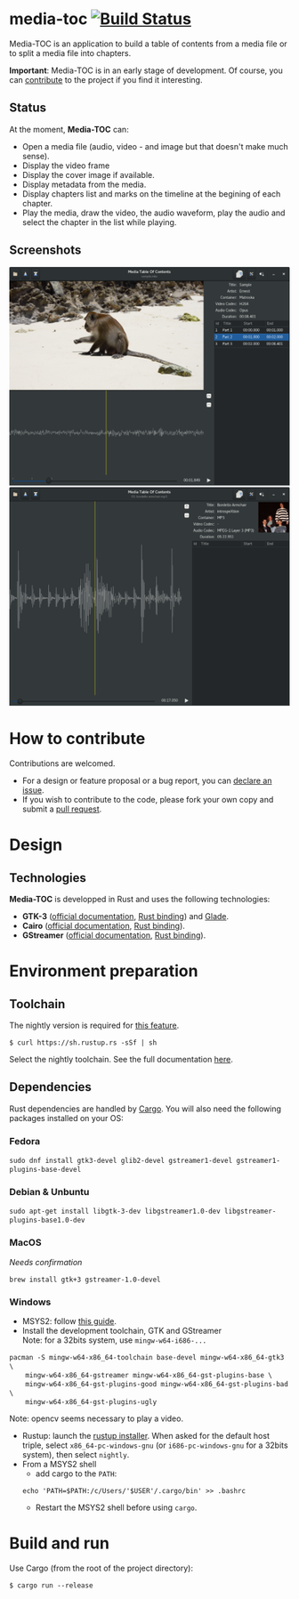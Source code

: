 # media-toc [![Build Status](https://travis-ci.org/fengalin/media-toc.svg?branch=master)](https://travis-ci.org/fengalin/media-toc)
Media-TOC is an application to build a table of contents from a media file or
to split a media file into chapters.

**Important**: Media-TOC is in an early stage of development. Of course, you can
[contribute](#contribute) to the project if you find it interesting.

## Status
At the moment, **Media-TOC** can:
- Open a media file (audio, video - and image but that doesn't make much sense).
- Display the video frame
- Display the cover image if available.
- Display metadata from the media.
- Display chapters list and marks on the timeline at the begining of each chapter.
- Play the media, draw the video, the audio waveform, play the audio and select
the chapter in the list while playing.

## <a name='ui'></a>Screenshots
![Media-TOC UI Video](assets/media-toc_video.png)
![Media-TOC UI Audio](assets/media-toc_audio.png)

# <a name='contribute'></a>How to contribute
Contributions are welcomed.
- For a design or feature proposal or a bug report, you can [declare an issue](https://github.com/fengalin/media-toc/issues).
- If you wish to contribute to the code, please fork your own copy and submit a
[pull request](https://github.com/fengalin/media-toc/pulls).

# Design
## Technologies
**Media-TOC** is developped in Rust and uses the following technologies:
- **GTK-3** ([official documentation](https://developer.gnome.org/gtk3/stable/),
[Rust binding](https://crates.io/crates/gtk)) and [Glade](https://glade.gnome.org/).
- **Cairo** ([official documentation](https://www.cairographics.org/documentation/),
[Rust binding](https://crates.io/crates/cairo-rs)).
- **GStreamer** ([official documentation](https://gstreamer.freedesktop.org/documentation/),
[Rust binding](https://github.com/sdroege/gstreamer-rs)).

# Environment preparation
## Toolchain
The nightly version is required for [this feature](https://doc.rust-lang.org/std/option/enum.Option.html#method.get_or_insert).

```
$ curl https://sh.rustup.rs -sSf | sh
```
Select the nightly toolchain. See the full documentation
[here](https://github.com/rust-lang-nursery/rustup.rs#installation).

## Dependencies
Rust dependencies are handled by [Cargo](http://doc.crates.io/). You will also
need the following packages installed on your OS:

### Fedora
```
sudo dnf install gtk3-devel glib2-devel gstreamer1-devel gstreamer1-plugins-base-devel
```

### Debian & Unbuntu
```
sudo apt-get install libgtk-3-dev libgstreamer1.0-dev libgstreamer-plugins-base1.0-dev
```

### MacOS
*Needs confirmation*
```
brew install gtk+3 gstreamer-1.0-devel
```

### Windows
- MSYS2: follow [this guide](http://www.msys2.org/).
- Install the development toolchain, GTK and GStreamer<br>
Note: for a 32bits system, use `mingw-w64-i686-...`
```
pacman -S mingw-w64-x86_64-toolchain base-devel mingw-w64-x86_64-gtk3 \
    mingw-w64-x86_64-gstreamer mingw-w64-x86_64-gst-plugins-base \
    mingw-w64-x86_64-gst-plugins-good mingw-w64-x86_64-gst-plugins-bad \
    mingw-w64-x86_64-gst-plugins-ugly
```
Note: opencv seems necessary to play a video.
- Rustup: launch the [rustup installer](https://www.rustup.rs/).
When asked for the default host triple, select `x86_64-pc-windows-gnu` (or
`i686-pc-windows-gnu` for a 32bits system), then select `nightly`.
- From a MSYS2 shell
  - add cargo to the `PATH`:
  ```
  echo 'PATH=$PATH:/c/Users/'$USER'/.cargo/bin' >> .bashrc
  ```
  - Restart the MSYS2 shell before using `cargo`.

# Build and run
Use Cargo (from the root of the project directory):
```
$ cargo run --release
```
